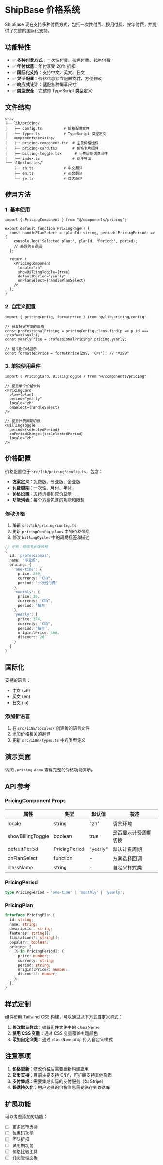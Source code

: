 # ShipBase 价格系统

ShipBase 现在支持多种付费方式，包括一次性付费、按月付费、按年付费，并提供了完整的国际化支持。

## 功能特性

- ✅ **多种付费方式**：一次性付费、按月付费、按年付费
- ✅ **年付优惠**：年付享受 20% 折扣
- ✅ **国际化支持**：支持中文、英文、日文
- ✅ **灵活配置**：价格信息独立配置文件，方便修改
- ✅ **响应式设计**：适配各种屏幕尺寸
- ✅ **类型安全**：完整的 TypeScript 类型定义

## 文件结构

```
src/
├── lib/pricing/
│   ├── config.ts          # 价格配置文件
│   └── types.ts           # TypeScript 类型定义
├── components/pricing/
│   ├── pricing-component.tsx  # 主要价格组件
│   ├── pricing-card.tsx       # 价格卡片组件
│   ├── billing-toggle.tsx      # 计费周期切换组件
│   └── index.ts               # 组件导出
└── i18n/locales/
    ├── zh.ts              # 中文翻译
    ├── en.ts              # 英文翻译
    └── ja.ts              # 日文翻译
```

## 使用方法

### 1. 基本使用

```tsx
import { PricingComponent } from "@/components/pricing";

export default function PricingPage() {
  const handlePlanSelect = (planId: string, period: PricingPeriod) => {
    console.log('Selected plan:', planId, 'Period:', period);
    // 处理购买逻辑
  };

  return (
    <PricingComponent
      locale="zh"
      showBillingToggle={true}
      defaultPeriod="yearly"
      onPlanSelect={handlePlanSelect}
    />
  );
}
```

### 2. 自定义配置

```tsx
import { pricingConfig, formatPrice } from "@/lib/pricing/config";

// 获取特定方案的价格
const professionalPricing = pricingConfig.plans.find(p => p.id === 'professional');
const yearlyPrice = professionalPricing?.pricing.yearly;

// 格式化价格显示
const formattedPrice = formatPrice(299, 'CNY'); // "¥299"
```

### 3. 单独使用组件

```tsx
import { PricingCard, BillingToggle } from "@/components/pricing";

// 使用单个价格卡片
<PricingCard
  plan={plan}
  period="yearly"
  locale="zh"
  onSelect={handleSelect}
/>

// 使用计费周期切换
<BillingToggle
  period={selectedPeriod}
  onPeriodChange={setSelectedPeriod}
  locale="zh"
/>
```

## 价格配置

价格配置位于 `src/lib/pricing/config.ts`，包含：

- **方案定义**：免费版、专业版、企业版
- **付费周期**：一次性、月付、年付
- **价格设置**：支持折扣和原价显示
- **功能列表**：每个方案包含的功能和限制

### 修改价格

1. 编辑 `src/lib/pricing/config.ts`
2. 更新 `pricingConfig.plans` 中的价格信息
3. 修改 `billingCycles` 中的周期标签和描述

```typescript
// 示例：修改专业版价格
{
  id: 'professional',
  name: '专业版',
  pricing: {
    'one-time': {
      price: 299,
      currency: 'CNY',
      period: '一次性付费'
    },
    'monthly': {
      price: 39,
      currency: 'CNY',
      period: '每月'
    },
    'yearly': {
      price: 374,
      currency: 'CNY',
      period: '每年',
      originalPrice: 468,
      discount: 20
    }
  }
}
```

## 国际化

支持的语言：
- 中文 (zh)
- 英文 (en)  
- 日文 (ja)

### 添加新语言

1. 在 `src/i18n/locales/` 创建新的语言文件
2. 添加价格相关的翻译
3. 更新 `src/i18n/types.ts` 中的类型定义

## 演示页面

访问 `/pricing-demo` 查看完整的价格功能演示。

## API 参考

### PricingComponent Props

| 属性 | 类型 | 默认值 | 描述 |
|------|------|--------|------|
| locale | string | "zh" | 语言环境 |
| showBillingToggle | boolean | true | 是否显示计费周期切换 |
| defaultPeriod | PricingPeriod | "yearly" | 默认计费周期 |
| onPlanSelect | function | - | 方案选择回调 |
| className | string | - | 自定义样式类 |

### PricingPeriod

```typescript
type PricingPeriod = 'one-time' | 'monthly' | 'yearly';
```

### PricingPlan

```typescript
interface PricingPlan {
  id: string;
  name: string;
  description: string;
  features: string[];
  limitations?: string[];
  popular?: boolean;
  pricing: {
    [K in PricingPeriod]: {
      price: number;
      currency: string;
      period: string;
      originalPrice?: number;
      discount?: number;
    };
  };
}
```

## 样式定制

组件使用 Tailwind CSS 构建，可以通过以下方式自定义样式：

1. **修改默认样式**：编辑组件文件中的 className
2. **使用 CSS 变量**：通过 CSS 变量覆盖主题颜色
3. **添加自定义类**：通过 `className` prop 传入自定义样式

## 注意事项

1. **价格更新**：修改价格后需要重新构建应用
2. **货币支持**：目前主要支持 CNY，可扩展支持其他货币
3. **支付集成**：需要集成实际的支付服务（如 Stripe）
4. **数据持久化**：用户选择的价格信息需要保存到数据库

## 扩展功能

可以考虑添加的功能：

- [ ] 更多货币支持
- [ ] 优惠码功能
- [ ] 团队折扣
- [ ] 试用期功能
- [ ] 价格比较工具
- [ ] 订阅管理面板
